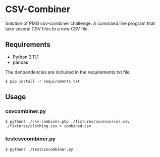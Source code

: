 # CSV-Combiner

Solution of PMG csv-combiner challenge. A command line program that take several CSV files to a new CSV file. 

##  Requirements
* Python 3.11.1
* pandas

The denpendencies are included in the requirements.txt file.
```
$ pip install -r requirements.txt
```

## Usage

### csvcombiner.py

```
$ python3 ./csv-combiner.php ./fixtures/accessories.csv ./fixtures/clothing.csv > combined.csv
```

### testcsvcombiner.py
```
$ python3 ./testcsvcombiner.py
```

